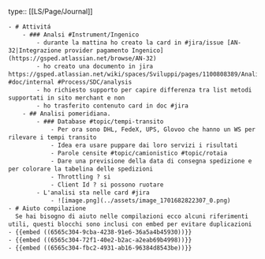 type:: [[LS/Page/Journal]]

	- # Attivitá
		- ### Analsi #Instrument/Ingenico
			- durante la mattina ho creato la card in #jira/issue [AN-32|Integrazione provider pagamento Ingenico](https://gsped.atlassian.net/browse/AN-32)
			- ho creato una documento in jira https://gsped.atlassian.net/wiki/spaces/Sviluppi/pages/1100808389/Analisi+preliminare+documentazione+ufficiale+e+primo+accesso #doc/internal #Process/SDC/analysis
			- ho richiesto supporto per capire differenza tra list metodi supportati in sito merchant e non
			- ho trasferito contenuto card in doc #jira
		- ## Analisi pomeridiana.
			- ### Database #topic/tempi-transito
				- Per ora sono DHL, FedeX, UPS, Glovoo che hanno un WS per rilevare i tempi transito
				- Idea era usare puppare dai loro servizi i risultati
				- Parole censite #topic/camionistico #topic/rotaia
				- Dare una previsione della data di consegna spedizione e per colorare la tabelina delle spedizioni
				- Throttling ? si
				- Client Id ? si possono ruotare
			- L'analisi sta nelle card #jira
				- ![image.png](../assets/image_1701682822307_0.png)
	- # Aiuto compilazione
	  Se hai bisogno di aiuto nelle compilazioni ecco alcuni riferimenti utili, questi blocchi sono inclusi con embed per evitare duplicazioni
	- {{embed ((6565c304-9cba-4238-91e6-36a5a4b45930))}}
	- {{embed ((6565c304-72f1-40e2-b2ac-a2eab69b4998))}}
	- {{embed ((6565c304-fbc2-4931-ab16-96384d8543be))}}